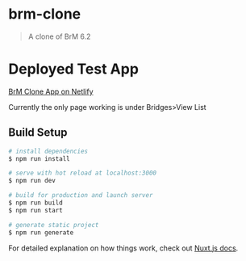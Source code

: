 # brm-clone

> A clone of BrM 6.2

# Deployed Test App

[BrM Clone App on Netlify](https://lucid-hermann-847b4b.netlify.com/)

Currently the only page working is under Bridges>View List

## Build Setup

``` bash
# install dependencies
$ npm run install

# serve with hot reload at localhost:3000
$ npm run dev

# build for production and launch server
$ npm run build
$ npm run start

# generate static project
$ npm run generate
```

For detailed explanation on how things work, check out [Nuxt.js docs](https://nuxtjs.org).
